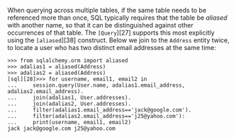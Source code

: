 When querying across multiple tables, if the same table needs to be referenced more than once, SQL typically requires that the table be _aliased_ with another name, so that it can be distinguished against other occurrences of that table. The `[Query`][27] supports this most explicitly using the `[aliased`][38] construct. Below we join to the `Address` entity twice, to locate a user who has two distinct email addresses at the same time:
    
```    
>>> from sqlalchemy.orm import aliased
>>> adalias1 = aliased(Address)
>>> adalias2 = aliased(Address)
[sql][28]>>> for username, email1, email2 in 
...     session.query(User.name, adalias1.email_address, adalias2.email_address).
...     join(adalias1, User.addresses).
...     join(adalias2, User.addresses).
...     filter(adalias1.email_address=='jack@google.com').
...     filter(adalias2.email_address=='j25@yahoo.com'):
...     print(username, email1, email2)
jack jack@google.com j25@yahoo.com
```

